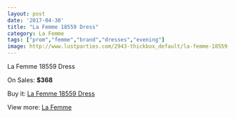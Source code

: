 ```yaml
---
layout: post
date: '2017-04-30'
title: "La Femme 18559 Dress"
category: La Femme
tags: ["prom","femme","brand","dresses","evening"]
image: http://www.lustparties.com/2943-thickbox_default/la-femme-18559-dress.jpg
---
```

La Femme 18559 Dress

On Sales: **$368**
<a href="https://www.lustparties.com/en/la-femme/960-la-femme-18559-dress.html"><amp-img layout="responsive" width="600" height="600" src="//www.lustparties.com/2943-thickbox_default/la-femme-18559-dress.jpg" alt="La Femme 18559 Dress 0" /></a>
<a href="https://www.lustparties.com/en/la-femme/960-la-femme-18559-dress.html"><amp-img layout="responsive" width="600" height="600" src="//www.lustparties.com/2944-thickbox_default/la-femme-18559-dress.jpg" alt="La Femme 18559 Dress 1" /></a>

Buy it: [La Femme 18559 Dress](https://www.lustparties.com/en/la-femme/960-la-femme-18559-dress.html "La Femme 18559 Dress")

View more: [La Femme](https://www.lustparties.com/en/4-la-femme "La Femme")